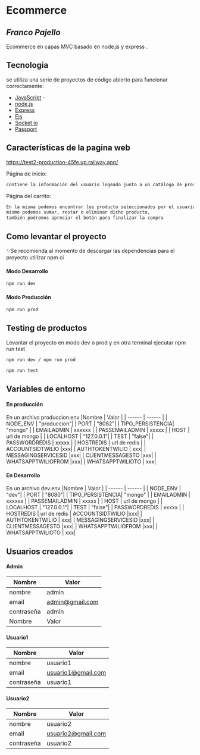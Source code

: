# Ecommerce
## _Franco Pajello_
Ecommerce en capas MVC basado en node.js y express .
## Tecnologia
se utiliza una serie de proyectos de código abierto para funcionar correctamente:
- [JavaScript] -
- [node.js] 
- [Express] 
- [Ejs] 
- [Socket io] 
- [Passport] 
## Características de la pagina web
 https://test2-production-45fe.up.railway.app/

Página de inicio:

```sh
contiene la información del usuario logeado junto a un catálogo de productos que se pueden filtrar por categorías además de agregar el producto al carrito y comunicarse con soporte mediante un chat 
```

Página del carrito:

```sh
En la misma podemos encontrar los producto seleccionados por el usuario, al cual desde allí
mismo podemos sumar, restar o eliminar dicho producto,
también podremos apreciar el botón para finalizar la compra
```
## Como levantar el proyecto 
✨Se recomienda al momento de descargar las dependencias para el proyecto utilizar npm ci
#### Modo Desarrollo

```sh
npm run dev
```
#### Modo Producción

```sh
npm run prod
```
## Testing de productos 
Levantar el proyecto en modo dev o prod y en otra terminal ejecutar npm run test
```sh
npm run dev / npm run prod
```
```sh
npm run test
```
## Variables de entorno
#### En producción 
En un archivo produccion.env
|Nombre | Valor |
| ------ | ------ |
| NODE_ENV | "produccion"|
| PORT | "8082"|
| TIPO_PERSISTENCIA| "mongo" |
| EMAILADMIN | xxxxxx |
| PASSEMAILADMIN | xxxxx |
| HOST | url de mongo |
| LOCALHOST | "127.0.0.1"|
| TEST | "false"|
| PASSWORDREDIS | xxxxx |
| HOSTREDIS | url de redis |
| ACCOUNTSIDTWILIO |xxx|
| AUTHTOKENTWILIO | xxx|
| MESSAGINGSERVICESID |xxx|
| CLIENTMESSAGESTO |xxx|
| WHATSAPPTWILIOFROM |xxx|
| WHATSAPPTWILIOTO | xxx|
#### En Desarrollo 
En un archivo dev.env
|Nombre | Valor |
| ------ | ------ |
| NODE_ENV | "dev"|
| PORT | "8080"|
| TIPO_PERSISTENCIA| "mongo" |
| EMAILADMIN | xxxxxx |
| PASSEMAILADMIN | xxxxx |
| HOST | url de mongo |
| LOCALHOST | "127.0.0.1"|
| TEST | "false"|
| PASSWORDREDIS | xxxxx |
| HOSTREDIS | url de redis |
 ACCOUNTSIDTWILIO |xxx|
| AUTHTOKENTWILIO | xxx|
| MESSAGINGSERVICESID |xxx|
| CLIENTMESSAGESTO |xxx|
| WHATSAPPTWILIOFROM |xxx|
| WHATSAPPTWILIOTO | xxx|

## Usuarios creados
#### Admin
|Nombre | Valor |
| ------ | ------ |
| nombre | admin|
| email | admin@gmail.com|
| contraseña| admin |
|Nombre | Valor |
#### Usuario1
|Nombre | Valor |
| ------ | ------ |
| nombre | usuario1|
| email | usuario1@gmail.com|
| contraseña| usuario1 |
#### Usuario2
|Nombre | Valor |
| ------ | ------ |
| nombre | usuario2|
| email | usuario2@gmail.com|
| contraseña| usuario2 |

   [node.js]: <http://nodejs.org>
   [express]: <http://expressjs.com>
   [AngularJS]: <http://angularjs.org>
   [Ejs]: <https://github.com/mde/ejs>
   [JavaScript]: <https://developer.mozilla.org/en-US/docs/Web/JavaScript>
   [Passport]: <https://www.passportjs.org/docs/>
   [Socket io]: <https://socket.io/docs/v4/>
